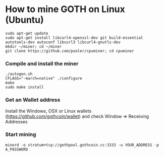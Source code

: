 # How to mine GOTH on Linux (Ubuntu)  

`sudo apt-get update`  
`sudo apt-get install libcurl4-openssl-dev git build-essential autotools-dev autoconf libcurl3 libcurl4-gnutls-dev`  
`mkdir ~/miner; cd ~/miner`  
`git clone https://github.com/pooler/cpuminer; cd cpuminer`  

### Compile and install the miner

```
./autogen.sh
CFLAGS="-march=native" ./configure
make
sudo make install
```  
### Get an Wallet address
Install the Windows, OSX or Linux wallets (https://github.com/gothcoin/wallet) and check Window => Receiving Addresses  

### Start mining
`minerd -o stratum+tcp://gothpool.gothcoin.cc:3333 -u YOUR_ADDRESS -p A_PASSWORD`
